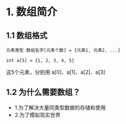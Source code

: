 # 1. 数组简介

## 1.1 数组格式

```text
元素类型 数组名字[元素个数] = {元素1, 元素2, ...}
```

```text
int a[5] = {1, 2, 3, 4, 5}
```
这5个元素，分别用 a[0]、a[1]、a[2]、a[3]


## 1.2 为什么需要数组？
* 1.为了解决大量同类型数据的存储和使用
* 2.为了模拟现实世界